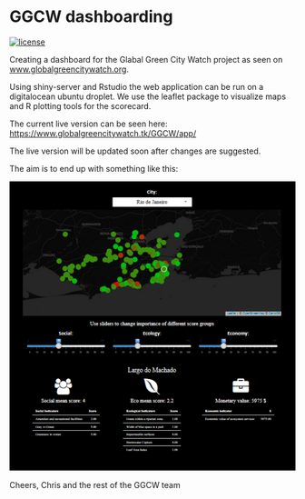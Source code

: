# GGCW dashboarding

[![license](https://img.shields.io/github/license/mashape/apistatus.svg?maxAge=2592000)](https://github.com/krakchris/GGCW_dashboarding/blob/master/LICENSE)

Creating a dashboard for the Glabal Green City Watch project as seen on www.globalgreencitywatch.org.

Using shiny-server and Rstudio the web application can be run on a digitalocean ubuntu droplet.
We use the leaflet package to visualize maps and R plotting tools for the scorecard. 

The current live version can be seen here: 
https://www.globalgreencitywatch.tk/GGCW/app/

The live version will be updated soon after changes are suggested. 




The aim is to end up with something like this:


![alt text][example]

[example]: https://github.com/krakchris/GGCW/blob/master/Voorbeeld_GGCW.png "example dashboard"



Cheers, Chris and the rest of the GGCW team

